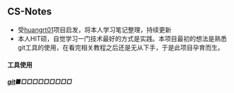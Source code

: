 ## CS-Notes

- 受[huangrt01](https://github.com/huangrt01/CS-Notes#cs-notes)项目启发，将本人学习笔记整理，持续更新
- 本人HIT硕，自觉学习一门技术最好的方式是实践。本项目最初的想法是熟悉git工具的使用，在看完相关教程之后还是无从下手，于是此项目孕育而生。

#### 工具使用 

##### [git]()■□□□□□□□□□







